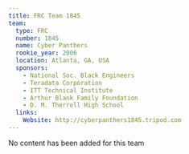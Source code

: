 ```yaml
---
title: FRC Team 1845
team:
  type: FRC
  number: 1845
  name: Cyber Panthers
  rookie_year: 2006
  location: Atlanta, GA, USA
  sponsors:
    - National Soc. Black Engineers
    - Teradata Corporation
    - ITT Technical Institute
    - Arthur Blank Family Foundation
    - D. M. Therrell High School
  links:
    Website: http://cyberpanthers1845.tripod.com
---
```

No content has been added for this team